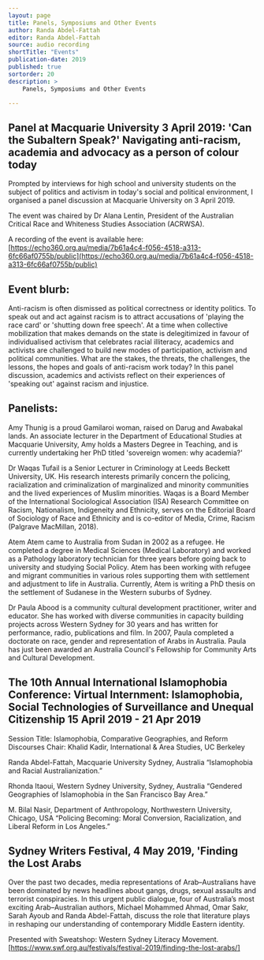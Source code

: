 ```yaml
---
layout: page
title: Panels, Symposiums and Other Events
author: Randa Abdel-Fattah
editor: Randa Abdel-Fattah
source: audio recording
shortTitle: "Events"
publication-date: 2019
published: true
sortorder: 20
description: >
    Panels, Symposiums and Other Events

---
```


## Panel at Macquarie University 3 April 2019: 'Can the Subaltern Speak?' Navigating anti-racism, academia and advocacy as a person of colour today

Prompted by interviews for high school and university students on the subject of politics and activism in today's social and political environment, I organised a panel discussion at Macquarie University on 3 April 2019.

The event was chaired by Dr Alana Lentin, President of the Australian Critical Race and Whiteness Studies Association (ACRWSA).


A recording of the event is available here:  [https://echo360.org.au/media/7b61a4c4-f056-4518-a313-6fc66af0755b/public](https://echo360.org.au/media/7b61a4c4-f056-4518-a313-6fc66af0755b/public)

## Event blurb:

Anti-racism is often dismissed as political correctness or identity politics. To speak out and act against racism is to attract accusations of 'playing the race card' or 'shutting down free speech'. At a time when collective mobilization that makes demands on the state is delegitimized in favour of individualised activism that celebrates racial illiteracy, academics and activists are challenged to build new modes of participation, activism and political communities. What are the stakes, the threats, the challenges, the lessons, the hopes and goals of anti-racism work today? In this panel discussion, academics and activists reflect on their experiences of 'speaking out' against racism and injustice.

## Panelists:

Amy Thunig is a proud Gamilaroi woman, raised on Darug and Awabakal lands. An associate lecturer in the Department of Educational Studies at Macquarie University, Amy holds a Masters Degree in Teaching, and is currently undertaking her PhD titled 'sovereign women: why academia?'

Dr Waqas Tufail is a Senior Lecturer in Criminology at Leeds Beckett University, UK. His research interests primarily concern the policing, racialization and criminalization of marginalized and minority communities and the lived experiences of Muslim minorities. Waqas is a Board Member of the International Sociological Association (ISA) Research Committee on Racism, Nationalism, Indigeneity and Ethnicity, serves on the Editorial Board of Sociology of Race and Ethnicity and is co-editor of Media, Crime, Racism (Palgrave MacMillan, 2018).

Atem Atem came to Australia from Sudan in 2002 as a refugee. He completed a degree in Medical Sciences (Medical Laboratory) and worked as a Pathology laboratory technician for three years before going back to university and studying Social Policy. Atem has been working with refugee and migrant communities in various roles supporting them with settlement and adjustment to life in Australia. Currently, Atem is writing a PhD thesis on the settlement of Sudanese in the Western suburbs of Sydney.

Dr Paula Abood is a community cultural development practitioner, writer and educator. She has worked with diverse communities in capacity building projects across Western Sydney for 30 years and has written for performance, radio, publications and film. In 2007, Paula completed a doctorate on race, gender and representation of Arabs in Australia. Paula has just been awarded an Australia Council's Fellowship for Community Arts and Cultural Development.

## The 10th Annual International Islamophobia Conference: Virtual Internment: Islamophobia, Social Technologies of Surveillance and Unequal Citizenship 15 April 2019 - 21 Apr 2019

Session Title: Islamophobia, Comparative Geographies, and Reform Discourses
Chair: Khalid Kadir, International & Area Studies, UC Berkeley

Randa Abdel-Fattah, Macquarie University Sydney, Australia
“Islamophobia and Racial Australianization.”

Rhonda Itaoui, Western Sydney University, Sydney, Australia
“Gendered Geographies of Islamophobia in the San Francisco Bay Area.”

M. Bilal Nasir, Department of Anthropology, Northwestern University, Chicago, USA
“Policing Becoming: Moral Conversion, Racialization, and Liberal Reform in Los Angeles.”

## Sydney Writers Festival, 4 May 2019, 'Finding the Lost Arabs

Over the past two decades, media representations of Arab–Australians have been dominated by news headlines about gangs, drugs, sexual assaults and terrorist conspiracies. In this urgent public dialogue, four of Australia’s most exciting Arab–Australian authors, Michael Mohammed Ahmad, Omar Sakr, Sarah Ayoub and Randa Abdel-Fattah, discuss the role that literature plays in reshaping our understanding of contemporary Middle Eastern identity.

Presented with Sweatshop: Western Sydney Literacy Movement.
[https://www.swf.org.au/festivals/festival-2019/finding-the-lost-arabs/]
